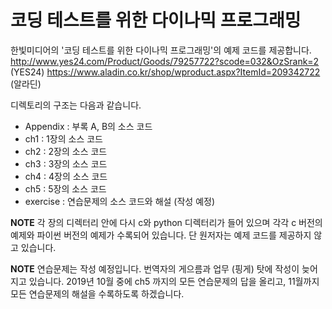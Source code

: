 # 코딩 테스트를 위한 다이나믹 프로그래밍
한빛미디어의 '코딩 테스트를 위한 다이나믹 프로그래밍'의 예제 코드를 제공합니다.
http://www.yes24.com/Product/Goods/79257722?scode=032&OzSrank=2 (YES24)
https://www.aladin.co.kr/shop/wproduct.aspx?ItemId=209342722 (알라딘)


디렉토리의 구조는 다음과 같습니다.

- Appendix : 부록 A, B의 소스 코드
- ch1 : 1장의 소스 코드
- ch2 : 2장의 소스 코드
- ch3 : 3장의 소스 코드
- ch4 : 4장의 소스 코드
- ch5 : 5장의 소스 코드
- exercise : 연습문제의 소스 코드와 해설 (작성 예정)

**NOTE** 각 장의 디렉터리 안에 다시 c와 python 디렉터리가 들어 있으며 각각 c 버전의 예제와 파이썬 버전의 예제가 수록되어 있습니다. 단 원저자는 예제 코드를 제공하지 않고 있습니다.

**NOTE** 연습문제는 작성 예정입니다. 번역자의 게으름과 업무 (핑게) 탓에 작성이 늦어지고 있습니다. 2019년 10월 중에 ch5 까지의 모든 연습문제의 답을 올리고, 11월까지 모든 연습문제의 해설을 수록하도록 하겠습니다.
